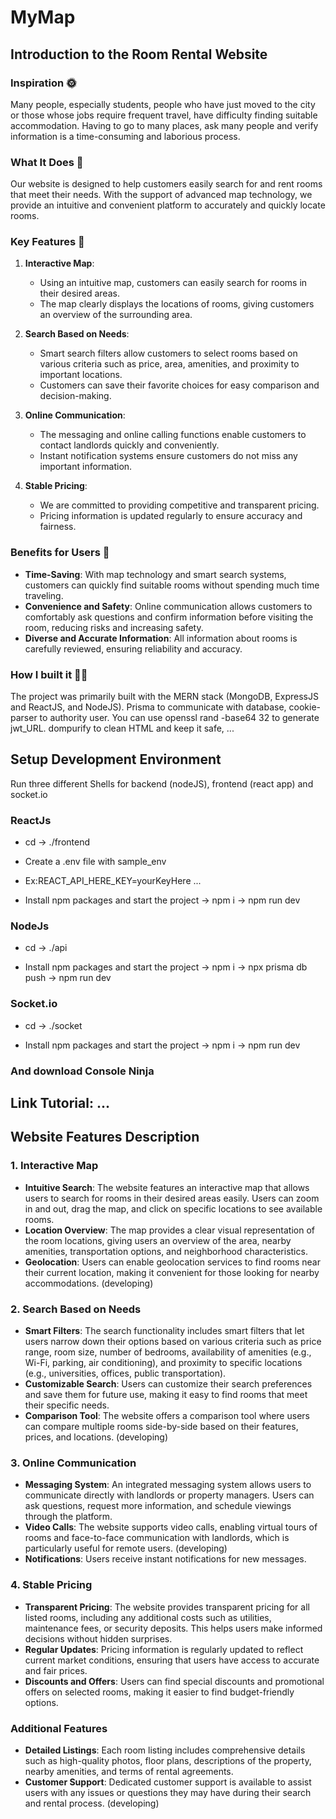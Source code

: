 # MyMap

## Introduction to the Room Rental Website

### Inspiration 🌞

Many people, especially students, people who have just moved to the city or those whose jobs require frequent travel, have difficulty finding suitable accommodation. Having to go to many places, ask many people and verify information is a time-consuming and laborious process.

### What It Does 🎯

Our website is designed to help customers easily search for and rent rooms that meet their needs. With the support of advanced map technology, we provide an intuitive and convenient platform to accurately and quickly locate rooms.

### Key Features 🔧

1. **Interactive Map**:
   - Using an intuitive map, customers can easily search for rooms in their desired areas.
   - The map clearly displays the locations of rooms, giving customers an overview of the surrounding area.

2. **Search Based on Needs**:
   - Smart search filters allow customers to select rooms based on various criteria such as price, area, amenities, and proximity to important locations.
   - Customers can save their favorite choices for easy comparison and decision-making.

3. **Online Communication**:
   - The messaging and online calling functions enable customers to contact landlords quickly and conveniently.
   - Instant notification systems ensure customers do not miss any important information.

4. **Stable Pricing**:
   - We are committed to providing competitive and transparent pricing.
   - Pricing information is updated regularly to ensure accuracy and fairness.

### Benefits for Users 🚀

- **Time-Saving**: With map technology and smart search systems, customers can quickly find suitable rooms without spending much time traveling.
- **Convenience and Safety**: Online communication allows customers to comfortably ask questions and confirm information before visiting the room, reducing risks and increasing safety.
- **Diverse and Accurate Information**: All information about rooms is carefully reviewed, ensuring reliability and accuracy.

### How I built it 🤞🏿
The project was primarily built with the MERN stack (MongoDB, ExpressJS and ReactJS, and NodeJS).
Prisma to communicate with database, cookie-parser to authority user.
You can use openssl rand -base64 32 to generate jwt_URL.
dompurify to clean HTML and keep it safe, ...


## Setup Development Environment
Run three different Shells for backend (nodeJS), frontend (react app) and socket.io

### ReactJs

- cd -> ./frontend

- Create a .env file with sample_env

- Ex:REACT_API_HERE_KEY=yourKeyHere ...

- Install npm packages and start the project
-> npm i 
-> npm run dev

### NodeJs

- cd -> ./api

- Install npm packages and start the project
-> npm i 
-> npx prisma db push
-> npm run dev

### Socket.io

- cd -> ./socket

- Install npm packages and start the project
-> npm i 
-> npm run dev

### And download Console Ninja

## Link Tutorial: ...

## Website Features Description

### 1. **Interactive Map**
   - **Intuitive Search**: The website features an interactive map that allows users to search for rooms in their desired areas easily. Users can zoom in and out, drag the map, and click on specific locations to see available rooms.
   - **Location Overview**: The map provides a clear visual representation of the room locations, giving users an overview of the area, nearby amenities, transportation options, and neighborhood characteristics.
   - **Geolocation**: Users can enable geolocation services to find rooms near their current location, making it convenient for those looking for nearby accommodations. (developing)

### 2. **Search Based on Needs**
   - **Smart Filters**: The search functionality includes smart filters that let users narrow down their options based on various criteria such as price range, room size, number of bedrooms, availability of amenities (e.g., Wi-Fi, parking, air conditioning), and proximity to specific locations (e.g., universities, offices, public transportation).
   - **Customizable Search**: Users can customize their search preferences and save them for future use, making it easy to find rooms that meet their specific needs. 
   - **Comparison Tool**: The website offers a comparison tool where users can compare multiple rooms side-by-side based on their features, prices, and locations. (developing)

### 3. **Online Communication**
   - **Messaging System**: An integrated messaging system allows users to communicate directly with landlords or property managers. Users can ask questions, request more information, and schedule viewings through the platform.
   - **Video Calls**: The website supports video calls, enabling virtual tours of rooms and face-to-face communication with landlords, which is particularly useful for remote users. (developing)
   - **Notifications**: Users receive instant notifications for new messages.

### 4. **Stable Pricing**
   - **Transparent Pricing**: The website provides transparent pricing for all listed rooms, including any additional costs such as utilities, maintenance fees, or security deposits. This helps users make informed decisions without hidden surprises.
   - **Regular Updates**: Pricing information is regularly updated to reflect current market conditions, ensuring that users have access to accurate and fair prices.
   - **Discounts and Offers**: Users can find special discounts and promotional offers on selected rooms, making it easier to find budget-friendly options.

### Additional Features
- **Detailed Listings**: Each room listing includes comprehensive details such as high-quality photos, floor plans, descriptions of the property, nearby amenities, and terms of rental agreements.
- **Customer Support**: Dedicated customer support is available to assist users with any issues or questions they may have during their search and rental process. (developing)
